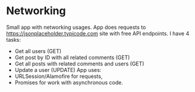 # Networking

Small app with networking usages.
App does requests to https://jsonplaceholder.typicode.com site with free API endpoints. I have 4 tasks:
- Get all users (GET)
- Get post by ID with all related comments (GET)
- Get all posts with related comments and users (GET)
- Update a user (UPDATE)
App uses:
- URLSession/Alamofire for requests,
- Promises for work with asynchronous code.
